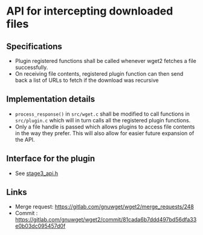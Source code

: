 # API for intercepting downloaded files

## Specifications
- Plugin registered functions shall be called whenever wget2 fetches a file successfully.
- On receiving file contents, registered plugin function can then send back
  a list of URLs to fetch if the download was recursive

## Implementation details
- `process_response()` in `src/wget.c` shall be modified to call functions in `src/plugin.c` which will in turn 
  calls all the registered plugin functions.
- Only a file handle is passed which allows plugins to access file contents in the way they prefer. This will also
  allow for easier future expansion of the API.

## Interface for the plugin
- See [stage3_api.h](stage3_api.h)

## Links
- Merge request: https://gitlab.com/gnuwget/wget2/merge_requests/248
- Commit : https://gitlab.com/gnuwget/wget2/commit/81cada6b7ddd497bd56dfa33e0b03dc095457d0f
